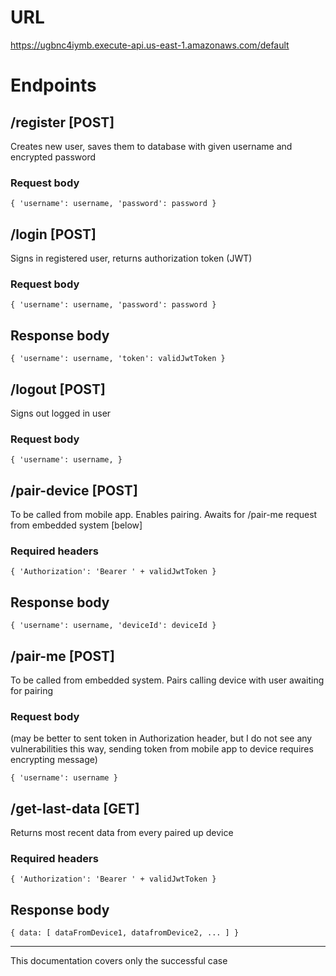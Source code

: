 # URL
https://ugbnc4iymb.execute-api.us-east-1.amazonaws.com/default
# Endpoints
## /register [POST]
Creates new user, saves them to database with given username and encrypted password
### Request body
`{
  'username': username,
  'password': password
}`
## /login [POST]
Signs in registered user, returns authorization token (JWT)
### Request body
`{
  'username': username,
  'password': password
}`
## Response body
`{
  'username': username,
  'token': validJwtToken
}`
## /logout [POST]
Signs out logged in user
### Request body
`{
  'username': username,
}`
## /pair-device [POST]
To be called from mobile app. Enables pairing. Awaits for /pair-me request from embedded system [below]
### Required headers
`{
  'Authorization': 'Bearer ' + validJwtToken
}`
## Response body
`{
  'username': username,
  'deviceId': deviceId
}`
## /pair-me [POST]
To be called from embedded system. Pairs calling device with user awaiting for pairing
### Request body
(may be better to sent token in Authorization header, but I do not see any vulnerabilities this way, sending token from mobile app to device requires encrypting message)

`{
  'username': username
}`
## /get-last-data [GET]
Returns most recent data from every paired up device
### Required headers
`{
  'Authorization': 'Bearer ' + validJwtToken
}`
## Response body
`{
  data: [
    dataFromDevice1,
    datafromDevice2,
    ...
  ]
}`
<hr>
This documentation covers only the successful case
